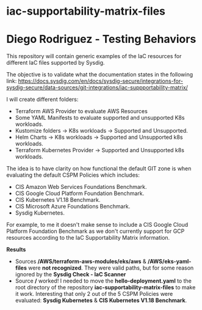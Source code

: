 # iac-supportability-matrix-files
# Diego Rodriguez - Testing Behaviors
This repository will contain generic examples of the IaC resources for different IaC files supported by Sysdig.

The objective is to validate what the documentation states in the following link: https://docs.sysdig.com/en/docs/sysdig-secure/integrations-for-sysdig-secure/data-sources/git-integrations/iac-suppportability-matrix/

I will create different folders:

- Terraform AWS Provider to evaluate AWS Resources
- Some YAML Manifests to evaluate supported and unsupported K8s workloads.
- Kustomize folders -> K8s workloads -> Supported and Unsupported.
- Helm Charts -> K8s workloads -> Supported and Unsupported k8s workloads.
- Terraform Kubernetes Provider -> Supported and Unsupported k8s workloads.

The idea is to have clarity on how functional the default GIT zone is when evaluating the default CSPM Policies which includes:

- CIS Amazon Web Services Foundations Benchmark.
- CIS Google Cloud Platform Foundation Benchmark.
- CIS Kubernetes V1.18 Benchmark.
- CIS Microsoft Azure Foundations Benchmark.
- Sysdig Kubernetes.

For example, to me it doesn't make sense to include a CIS Google Cloud Platform Foundation Benchmark as we don't currently support for GCP resources according to the IaC Supportability Matrix information.
 
**Results**

- Sources **/AWS/terraform-aws-modules/eks/aws** & **/AWS/eks-yaml-files** were **not recognized**. They were valid paths, but for some reason ignored by the **Sysdig Check - IaC Scanner**
- Source **/** worked! I needed to move the **hello-deployment.yaml** to the root directory of the repository **iac-supportability-matrix-files** to make it work. Interesting that only 2 out of the 5 CSPM Policies were evaluated: **Sysdig Kubernetes** & **CIS Kubernetes V1.18 Benchmark**.
